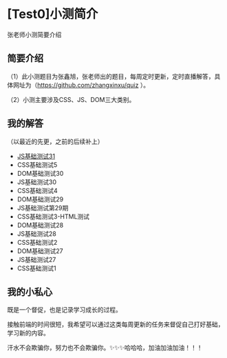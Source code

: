 # [Test0]小测简介
张老师小测简要介绍

## 简要介绍

（1）此小测题目为张鑫旭，张老师出的题目，每周定时更新，定时直播解答，具体网址为（https://github.com/zhangxinxu/quiz ）。

（2）小测主要涉及CSS、JS、DOM三大类别。

## 我的解答
（以最近的先更，之前的后续补上）
- [JS基础测试31](./test14.md)
- CSS基础测试5
- DOM基础测试30
- JS基础测试30
- CSS基础测试4
- DOM基础测试29
- JS基础测试第29期
- CSS基础测试3-HTML测试
- DOM基础测试28
- JS基础测试28
- CSS基础测试2
- DOM基础测试27
- JS基础测试27
- CSS基础测试1

## 我的小私心
既是一个督促，也是记录学习成长的过程。

接触前端的时间很短，我希望可以通过这类每周更新的任务来督促自己打好基础，学习新的内容。

汗水不会欺骗你，努力也不会欺骗你。✨✨✨哈哈哈，加油加油加油！！！